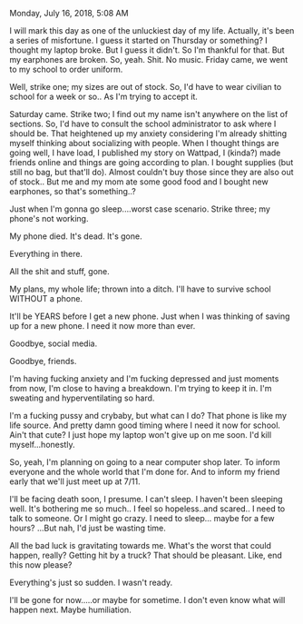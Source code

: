 Monday, July 16, 2018, 5:08 AM

I will mark this day as one of the unluckiest day of my life. Actually, it's been a series of misfortune. I guess it started on Thursday or something? I thought my laptop broke. But I guess it didn't. So I'm thankful for that. But my earphones are broken. So, yeah. Shit. No music. Friday came, we went to my school to order uniform.

Well, strike one; my sizes are out of stock. So, I'd have to wear civilian to school for a week or so.. As I'm trying to accept it.

Saturday came. Strike two; I find out my name isn't anywhere on the list of sections. So, I'd have to consult the school administrator to ask where I should be. That heightened up my anxiety considering I'm already shitting myself thinking about socializing with people. When I thought things are going well, I have load, I published my story on Wattpad, I (kinda?) made friends online and things are going according to plan. I bought supplies (but still no bag, but that'll do). Almost couldn't buy those since they are also out of stock.. But me and my mom ate some good food and I bought new earphones, so that's something..?

Just when I'm gonna go sleep....worst case scenario. Strike three; my phone's not working.

My phone died. It's dead. It's gone.

Everything in there.

All the shit and stuff, gone.

My plans, my whole life; thrown into a ditch. I'll have to survive school WITHOUT a phone.

It'll be YEARS before I get a new phone. Just when I was thinking of saving up for a new phone. I need it now more than ever.

Goodbye, social media.

Goodbye, friends.

I'm having fucking anxiety and I'm fucking depressed and just moments from now, I'm close to having a breakdown. I'm trying to keep it in. I'm sweating and hyperventilating so hard.

I'm a fucking pussy and crybaby, but what can I do? That phone is like my life source. And pretty damn good timing where I need it now for school. Ain't that cute? I just hope my laptop won't give up on me soon. I'd kill myself...honestly.

So, yeah, I'm planning on going to a near computer shop later. To inform everyone and the whole world that I'm done for. And to inform my friend early that we'll just meet up at 7/11.

I'll be facing death soon, I presume. I can't sleep. I haven't been sleeping well. It's bothering me so much.. I feel so hopeless..and scared.. I need to talk to someone. Or I might go crazy. I need to sleep... maybe for a few hours? ...But nah, I'd just be wasting time.

All the bad luck is gravitating towards me. What's the worst that could happen, really? Getting hit by a truck? That should be pleasant. Like, end this now please?

Everything's just so sudden. I wasn't ready.

I'll be gone for now.....or maybe for sometime. I don't even know what will happen next. Maybe humiliation.
